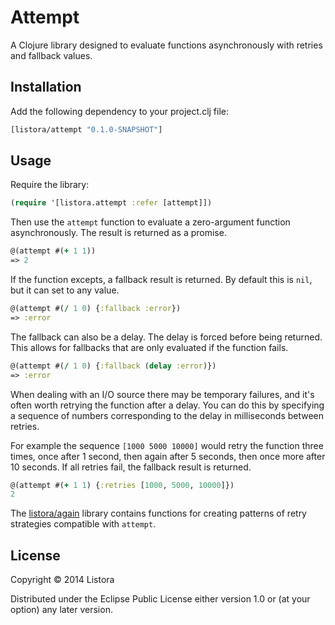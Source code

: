 # Attempt

A Clojure library designed to evaluate functions asynchronously with
retries and fallback values.

## Installation

Add the following dependency to your project.clj file:

```clojure
[listora/attempt "0.1.0-SNAPSHOT"]
```

## Usage

Require the library:

```clojure
(require '[listora.attempt :refer [attempt]])
```

Then use the `attempt` function to evaluate a zero-argument function
asynchronously. The result is returned as a promise.

```clojure
@(attempt #(+ 1 1))
=> 2
```

If the function excepts, a fallback result is returned. By default
this is `nil`, but it can set to any value.

```clojure
@(attempt #(/ 1 0) {:fallback :error})
=> :error
```

The fallback can also be a delay. The delay is forced before being
returned. This allows for fallbacks that are only evaluated if the
function fails.

```clojure
@(attempt #(/ 1 0) {:fallback (delay :error)})
=> :error
```

When dealing with an I/O source there may be temporary failures, and
it's often worth retrying the function after a delay. You can do this
by specifying a sequence of numbers corresponding to the delay in
milliseconds between retries.

For example the sequence `[1000 5000 10000]` would retry the function
three times, once after 1 second, then again after 5 seconds, then
once more after 10 seconds. If all retries fail, the fallback result
is returned.

```clojure
@(attempt #(+ 1 1) {:retries [1000, 5000, 10000]})
2
```

The [listora/again][] library contains functions for creating patterns
of retry strategies compatible with `attempt`.

[listora/again]: (https://github.com/listora/again)

## License

Copyright © 2014 Listora

Distributed under the Eclipse Public License either version 1.0 or (at
your option) any later version.
